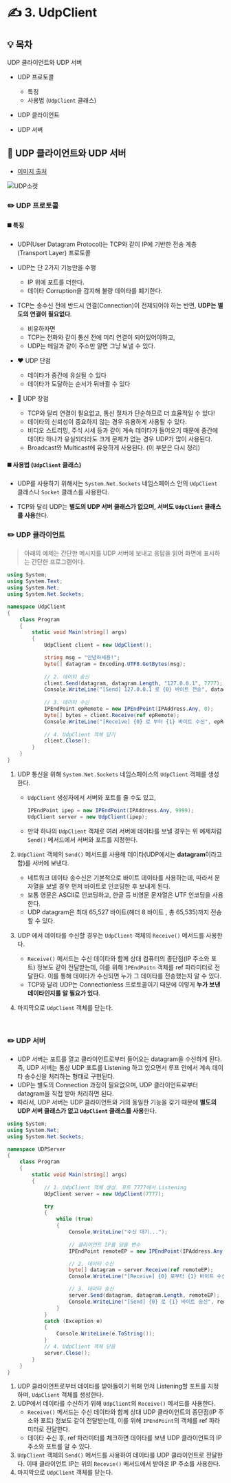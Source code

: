 # ✍️ 3. UdpClient

## 💡 목차

UDP 클라이언트와 UDP 서버

- UDP 프로토콜

  - 특징
  - 사용법 (`UdpClient` 클래스)

- UDP 클라이언트

- UDP 서버

  

## 📝 UDP 클라이언트와 UDP 서버

- [이미지 출처](https://www.cs.dartmouth.edu/~campbell/cs60/socketprogramming.html)

![UDP소켓](./images/UDP%EC%86%8C%EC%BC%93.jpg)

  

### ✏️ UDP 프로토콜

#### ◼️ 특징

- UDP(User Datagram Protocol)는 TCP와 같이 IP에 기반한 전송 계층(Transport Layer) 프로토콜

- UDP는 단 2가지 기능만을 수행

  - IP 위에 포트를 더한다.
  - 데이타 Corruption을 감지해 불량 데이타를 폐기한다.

- TCP는 송수신 전에 반드시 연결(Connection)이 전제되어야 하는 반면, **UDP는 별도의 연결이 필요없다**.

  - 비유하자면
  - TCP는 전화와 같이 통신 전에 미리 연결이 되어있어야하고,
  - UDP는 메일과 같이 주소만 알면 그냥 보낼 수 있다.

- ❤️ UDP 단점

  - 데이타가 중간에 유실될 수 있다
  - 데이타가 도달하는 순서가 뒤바뀔 수 있다

- 🖤 UDP 장점

  - TCP와 달리 연결이 필요없고, 통신 절차가 단순하므로 더 효율적일 수 있다!
  - 데이타의 신뢰성이 중요하지 않는 경우 유용하게 사용될 수 있다.
  - 비디오 스트리밍, 주식 시세 등과 같이 계속 데이타가 들어오기 때문에 중간에 데이타 하나가 유실되더라도 크게 문제가 없는 경우 UDP가 많이 사용된다.
  - Broadcast와 Multicast에 유용하게 사용된다. (이 부분은 다시 정리)

    

#### ◼️ 사용법 (`UdpClient` 클래스)

- UDP를 사용하기 위해서는 `System.Net.Sockets` 네임스페이스 안의 `UdpClient` 클래스나 `Socket` 클래스를 사용한다.

- TCP와 달리 UDP는 **별도의 UDP 서버 클래스가 없으며, 서버도 `UdpClient` 클래스를 사용**한다.

    

### ✏️ UDP 클라이언트

> 아래의 예제는 간단한 메시지를 UDP 서버에 보내고 응답을 읽어 화면에 표시하는 간단한 프로그램이다.

```c#
using System;
using System.Text;
using System.Net;
using System.Net.Sockets;

namespace UdpClient
{
    class Program
    {
        static void Main(string[] args)
        {
            UdpClient client = new UdpClient();

            string msg = "안녕하세용!";
            byte[] datagram = Encoding.UTF8.GetBytes(msg);
            
            // 2. 데이타 송신
            client.Send(datagram, datagram.Length, "127.0.0.1", 7777);
            Console.WriteLine("[Send] 127.0.0.1 로 {0} 바이트 전송", datagram.Length);
            
            // 3. 데이타 수신
            IPEndPoint epRemote = new IPEndPoint(IPAddress.Any, 0);
            byte[] bytes = client.Receive(ref epRemote);
            Console.WriteLine("[Receive] {0} 로 부터 {1} 바이트 수신", epRemote, bytes.Length);
            
            // 4. UdpClient 객체 닫기
            client.Close();
        }
    }
}
```

1. UDP 통신을 위해 `System.Net.Sockets` 네임스페이스의 `UdpClient` 객체를 생성한다.

   - `UdpClient` 생성자에서 서버와 포트를 줄 수도 있고,

     ```c#
     IPEndPoint ipep = new IPEndPoint(IPAddress.Any, 9999);
     UdpClient server = new UdpClient(ipep);
     ```

   - 만약 하나의 `UdpClient` 객체로 여러 서버에 데이타를 보낼 경우는 위 예제처럼 `Send()` 메서드에서 서버와 포트를 지정한다.

2. `UdpClient` 객체의 `Send()` 메서드를 사용해 데이타(UDP에서는 **datagram**이라고 함)를 서버에 보낸다. 

   - 네트워크 데이타 송수신은 기본적으로 바이트 데이타를 사용하는데, 따라서 문자열을 보낼 경우 먼저 바이트로 인코딩한 후 보내게 된다. 
   - 보통 영문은 ASCII로 인코딩하고, 한글 등 비영문 문자열은 UTF 인코딩을 사용한다.
   - UDP datagram은 최대 65,527 바이트(헤더 8 바이트 , 총 65,535)까지 전송할 수 있다.

3. UDP 에서 데이타를 수신할 경우는 `UdpClient` 객체의 `Receive()` 메서드를 사용한다.

   - `Receive()` 메서드는 수신 데이타와 함께 상대 컴퓨터의 종단점(IP 주소와 포트) 정보도 같이 전달받는데, 이를 위해 `IPEndPoitn` 객체를 ref 파라미터로 전달한다. 이를 통해 데이타가 수신되면 누가 그 데이타를 전송했는지 알 수 있다.
   - TCP와 달리 UDP는 Connectionless 프로토콜이기 때문에 이렇게 **누가 보낸 데이타인지를 알 필요가 있다**.

4. 마지막으로 `UdpClient` 객체를 닫는다.

​    

### ✏️ UDP 서버

- UDP 서버는 포트를 열고 클라이언트로부터 들어오는 datagram을 수신하게 된다. 즉, UDP 서버는 통상 UDP 포트를 Listening 하고 있으면서 루프 안에서 계속 데이타 송수신을 처리하는 형태로 구현된다.
- UDP는 별도의 Connection 과정이 필요없으며, UDP 클라이언트로부터 datagram을 직접 받아 처리하면 된다.
- 따라서, UDP 서버는 UDP 클라이언트와 거의 동일한 기능을 갖기 때문에 **별도의 UDP 서버 클래스가 없고 `UdpClient` 클래스를 사용**한다.

```c#
using System;
using System.Net;
using System.Net.Sockets;

namespace UDPServer
{
    class Program
    {
        static void Main(string[] args)
        {
            // 1. UdpClient 객체 생성. 포트 7777에서 Listening
            UdpClient server = new UdpClient(7777);

            try
            {
                while (true)
                {
                    Console.WriteLine("수신 대기...");
                    
                    // 클라이언트 IP를 담을 변수
                    IPEndPoint remoteEP = new IPEndPoint(IPAddress.Any, 0);

                    // 2. 데이타 수신
                    byte[] datagram = server.Receive(ref remoteEP);
                    Console.WriteLine("[Receive] {0} 로부터 {1} 바이트 수신", remoteEP, datagram.Length);

                    // 3. 데이타 송신
                    server.Send(datagram, datagram.Length, remoteEP);
                    Console.WriteLine("[Send] {0} 로 {1} 바이트 송신", remoteEP, datagram.Length);
                }
            }
            catch (Exception e)
            {    
                Console.WriteLine(e.ToString());
            }
            // 4. UdpClient 객체 닫음
            server.Close();
        }
    }
}
```

1. UDP 클라이언트로부터 데이타를 받아들이기 위해 먼저 Listening할 포트를 지정하며, `UdpClient` 객체를 생성한다.
2. UDP에서 데이타를 수신하기 위해 `UdpClient`의 `Receive()` 메서드를 사용한다.
   - `Receive()` 메서드는 수신 데이타와 함께 상대 UDP 클라이언트의 종단점(IP 주소와 포트) 정보도 같이 전달받는데, 이를 위해 `IPEndPoint`의 객체를 ref 파라미터로 전달한다.
   - 데이타 수신 후, ref 파라미터를 체크하면 데이타를 보낸 UDP 클라이언트의 IP 주소와 포트를 알 수 있다.
3. `UdpClient` 객체의 `Send()` 메서드를 사용하여 데이타를 UDP 클라이언트로 전달한다. 이때 클라이언트 IP는 위의 `Recevie()` 메서드에서 받아온 IP 주소를 사용한다.
4. 마지막으로 `UdpClient` 객체를 닫는다.